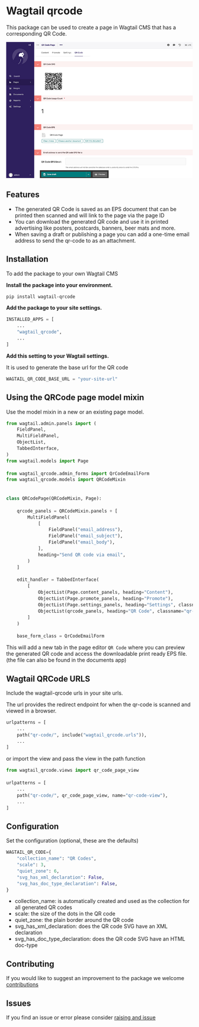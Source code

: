 # Wagtail qrcode

This package can be used to create a page in Wagtail CMS that has a corresponding QR Code.

![Alt text](docs/sample.jpg?raw=true "Title")

## Features

- The generated QR Code is saved as an EPS document that can be printed then scanned and will link to the page via the page ID
- You can download the generated QR code and use it in printed advertising like posters, postcards, banners, beer mats and more.
- When saving a draft or publishing a page you can add a one-time email address to send the qr-code to as an attachment.

## Installation

To add the package to your own Wagtail CMS

**Install the package into your environment.**

```bash
pip install wagtail-qrcode
```

**Add the package to your site settings.**

```python
INSTALLED_APPS = [
    ...
    "wagtail_qrcode",
    ...
]
```

**Add this setting to your Wagtail settings.**

It is used to generate the base url for the QR code

```python
WAGTAIL_QR_CODE_BASE_URL = "your-site-url"
```

## Using the QRCode page model mixin

Use the model mixin in a new or an existing page model.

```python
from wagtail.admin.panels import (
    FieldPanel,
    MultiFieldPanel,
    ObjectList,
    TabbedInterface,
)
from wagtail.models import Page

from wagtail_qrcode.admin_forms import QrCodeEmailForm
from wagtail_qrcode.models import QRCodeMixin


class QRCodePage(QRCodeMixin, Page):

    qrcode_panels = QRCodeMixin.panels + [
        MultiFieldPanel(
            [
                FieldPanel("email_address"),
                FieldPanel("email_subject"),
                FieldPanel("email_body"),
            ],
            heading="Send QR code via email",
        )
    ]

    edit_handler = TabbedInterface(
        [
            ObjectList(Page.content_panels, heading="Content"),
            ObjectList(Page.promote_panels, heading="Promote"),
            ObjectList(Page.settings_panels, heading="Settings", classname="settings"),
            ObjectList(qrcode_panels, heading="QR Code", classname="qr-code"),
        ]
    )

    base_form_class = QrCodeEmailForm
```

This will add a new tab in the page editor `QR Code` where you can preview the generated QR code and access the downloadable print ready EPS file. (the file can also be found in the documents app)

## Wagtail QRCode URLS

Include the wagtail-qrcode urls in your site urls.

The url provides the redirect endpoint for when the qr-code is scanned and viewed in a browser.

```python
urlpatterns = [
    ...
    path("qr-code/", include("wagtail_qrcode.urls")),
    ...
]
```

or import the view and pass the view in the path function

```python
from wagtail_qrcode.views import qr_code_page_view

urlpatterns = [
    ...
    path("qr-code/", qr_code_page_view, name="qr-code-view"),
    ...
]
```

## Configuration

Set the configuration (optional, these are the defaults)

```python
WAGTAIL_QR_CODE={
    "collection_name": "QR Codes",
    "scale": 3,
    "quiet_zone": 6,
    "svg_has_xml_declaration": False,
    "svg_has_doc_type_declaration": False,
}
```

- collection_name: is automatically created and used as the collection for all generated QR codes
- scale: the size of the dots in the QR code
- quiet_zone: the plain border around the QR code
- svg_has_xml_declaration: does the QR code SVG have an XML declaration
- svg_has_doc_type_declaration: does the QR code SVG have an HTML doc-type

## Contributing

If you would like to suggest an improvement to the package we welcome [contributions](docs/contrubute.md)

## Issues

If you find an issue or error please consider [raising and issue](https://github.com/nickmoreton/wagtail-qrcode/issues)
